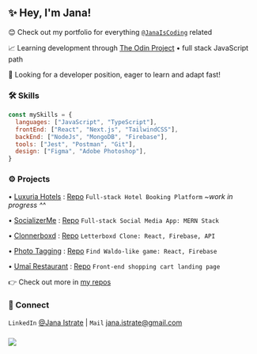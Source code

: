 ## ✨ Hey, I'm Jana!

😊 Check out my portfolio for everything [`@JanaIsCoding`](https://jana-istrate.vercel.app/) related 

📈 Learning development through [The Odin Project](https://www.theodinproject.com/) • full stack JavaScript path

👀 Looking for a developer position, eager to learn and adapt fast!

### 🛠  Skills

```javascript 
const mySkills = {
  languages: ["JavaScript", "TypeScript"],
  frontEnd: ["React", "Next.js", "TailwindCSS"],
  backEnd: ["NodeJs", "MongoDB", "Firebase"],
  tools: ["Jest", "Postman", "Git"],
  design: ["Figma", "Adobe Photoshop"],
}
```

### ⚙️ Projects

• [Luxuria Hotels](https://github.com/janaiscoding/luxuria-hotel) : [Repo](https://github.com/janaiscoding/luxuria-hotel) `Full-stack Hotel Booking Platform` *~work in progress ^^* 
 
• [SocializerMe](https://socializerme.vercel.app/) : [Repo](https://github.com/janaiscoding/socializer) `Full-stack Social Media App: MERN Stack`
 
• [Clonnerboxd](https://clonnerboxd.web.app/) : [Repo](https://github.com/janaiscoding/letterboxd-clone) `Letterboxd Clone: React, Firebase, API` 
 
• [Photo Tagging](https://a-photo-tagging-app.web.app/) : [Repo](https://github.com/janaiscoding/photo-tagging-app) `Find Waldo-like game: React, Firebase` 
 
• [Umaī Restaurant](https://umai-restaurant.web.app/) : [Repo](https://github.com/janaiscoding/shopping-cart) `Front-end shopping cart landing page`

👉 Check out more in [my repos](https://github.com/janaiscoding?tab=repositories)

### 🔗 Connect
`LinkedIn` [@Jana Istrate](https://www.linkedin.com/in/jana-istrate/) | `Mail` [jana.istrate@gmail.com](mailto:jana.istrate@gmail.com) 


### 
![](https://komarev.com/ghpvc/?username=janaiscoding&style=for-the-badge)
